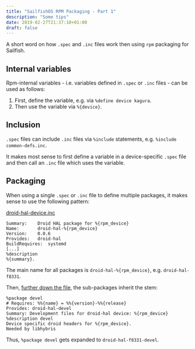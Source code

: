 ```yaml
---
title: "SailfishOS RPM Packaging - Part 1"
description: "Some tips"
date: 2019-02-27T21:37:10+01:00
draft: false
---
```


A short word on how `.spec` and `.inc` files work then using `rpm` packaging for
Sailfish.

## Internal variables

Rpm-internal variables - i.e. variables defined in `.spec` or `.inc` files - can
be used as follows:

1. First, define the variable, e.g. via `%define device kagura`.
2. Then use the variable via `%{device}`.

## Inclusion

`.spec` files can include `.inc` files via `%include` statements, e.g.
`%include common-defs.inc`.

It makes most sense to first define a variable in a device-specific `.spec` file
and then call an `.inc` file which uses the variable.

## Packaging

When using a single `.spec` or `.inc` file to define multiple packages, it makes
sense to use the following pattern:

[droid-hal-device.inc][dhd-name]
```rpm
Summary: 	Droid HAL package for %{rpm_device}
Name: 		droid-hal-%{rpm_device}
Version: 	0.0.6
Provides:	droid-hal
BuildRequires:  systemd
[...]
%description
%{summary}.
```
The main name for all packages is `droid-hal-%{rpm_device}`, e.g.
`droid-hal-f8331`.

Then, [further down the file][dhd-package], the sub-packages inherit the stem:
```
%package devel
# Requires: %%{name} = %%{version}-%%{release}
Provides: droid-hal-devel
Summary: Development files for droid-hal device: %{rpm_device}
%description devel
Device specific droid headers for %{rpm_device}.
Needed by libhybris
```
Thus, `%package devel` gets expanded to `droid-hal-f8331-devel`.

[dhd-name]: https://github.com/mer-hybris/droid-hal-device/blob/31c62347e952ff7ac2da79c29020e92ed8a56008/droid-hal-device.inc#L128
[dhd-package]: https://github.com/mer-hybris/droid-hal-device/blob/31c62347e952ff7ac2da79c29020e92ed8a56008/droid-hal-device.inc#L176
